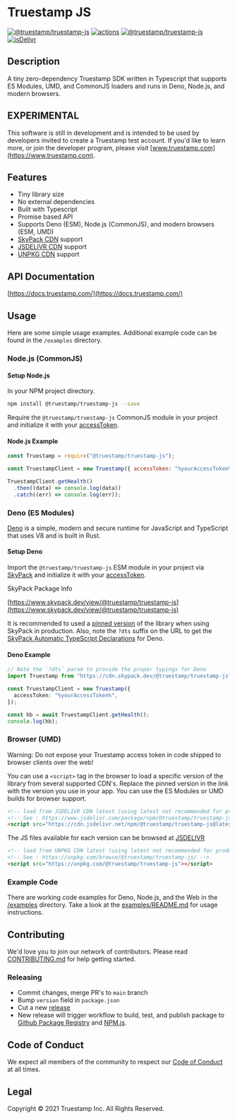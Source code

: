 # Truestamp JS

[![@truestamp/truestamp-js](https://snyk.io/advisor/npm-package/@truestamp/truestamp-js/badge.svg)](https://snyk.io/advisor/npm-package/@truestamp/truestamp-js)
[![actions](https://github.com/truestamp/truestamp-js/workflows/main/badge.svg?branch=main)](https://github.com/truestamp/truestamp-js/actions)
[![@truestamp/truestamp-js](https://img.shields.io/npm/v/@truestamp/truestamp-js)](https://www.npmjs.com/package/@truestamp/truestamp-js)
[![jsDelivr](https://data.jsdelivr.com/v1/package/npm/@truestamp/truestamp-js/badge)](https://www.jsdelivr.com/package/npm/@truestamp/truestamp-js)

## Description

A tiny zero-dependency Truestamp SDK written in Typescript that supports ES
Modules, UMD, and CommonJS loaders and runs in Deno, Node.js, and modern
browsers.

## EXPERIMENTAL

This software is still in development and is intended to be used by developers
invited to create a Truestamp test account. If you'd like to learn more, or join
the developer program, please visit
[www.truestamp.com](https://www.truestamp.com).

## Features

- Tiny library size
- No external dependencies
- Built with Typescript
- Promise based API
- Supports Deno (ESM), Node.js (CommonJS), and modern browsers (ESM, UMD)
- [SkyPack CDN](https://www.skypack.dev/view/@truestamp/truestamp-js) support
- [JSDELIVR CDN](https://www.jsdelivr.com/package/npm/@truestamp/truestamp-js)
  support
- [UNPKG CDN](https://unpkg.com/browse/@truestamp/truestamp-js/) support

## API Documentation

[https://docs.truestamp.com/](https://docs.truestamp.com/)

## Usage

Here are some simple usage examples. Additional example code can be found in the
`/examples` directory.

### Node.js (CommonJS)

#### Setup Node.js

In your NPM project directory.

```bash
npm install @truestamp/truestamp-js --save
```

Require the `@truestamp/truestamp-js` CommonJS module in your project and
initialize it with your [accessToken](https://app.truestamp.com).

#### Node.js Example

```js
const Truestamp = require("@truestamp/truestamp-js");

const TruestampClient = new Truestamp({ accessToken: "%yourAccessToken%" });

TruestampClient.getHealth()
  .then((data) => console.log(data))
  .catch((err) => console.log(err));
```

### Deno (ES Modules)

[Deno](https://deno.land/) is a simple, modern and secure runtime for JavaScript
and TypeScript that uses V8 and is built in Rust.

#### Setup Deno

Import the `@truestamp/truestamp-js` ESM module in your project via
[SkyPack](https://www.skypack.dev) and initialize it with your
[accessToken](https://app.truestamp.com).

SkyPack Package Info

[https://www.skypack.dev/view/@truestamp/truestamp-js](https://www.skypack.dev/view/@truestamp/truestamp-js)

It is recommended to used a
[pinned version](https://docs.skypack.dev/skypack-cdn/code/optimize-for-production)
of the library when using SkyPack in production. Also, note the `?dts` suffix on
the URL to get the
[SkyPack Automatic TypeScript
Declarations](https://docs.skypack.dev/skypack-cdn/code/deno) for Deno.

#### Deno Example

```typescript
// Note the `?dts` param to provide the proper typings for Deno
import Truestamp from "https://cdn.skypack.dev/@truestamp/truestamp-js?dts";

const TruestampClient = new Truestamp({
  accessToken: "%yourAccessToken%",
});

const hb = await TruestampClient.getHealth();
console.log(hb);
```

### Browser (UMD)

Warning: Do not expose your Truestamp access token in code shipped to browser
clients over the web!

You can use a `<script>` tag in the browser to load a specific version of the
library from several supported CDN's. Replace the pinned version in the link
with the version you use in your app. You can use the ES Modules or UMD builds
for browser support.

```html
<!-- load from JSDELIVR CDN latest (using latest not recommended for production use, pin a version) -->
<!-- See : https://www.jsdelivr.com/package/npm/@truestamp/truestamp-js -->
<script src="https://cdn.jsdelivr.net/npm/@truestamp/truestamp-js@latest/dist/truestamp.umd.min.js"></script>
```

The JS files available for each version can be browsed at
[JSDELIVR](https://www.jsdelivr.com/package/npm/@truestamp/truestamp-js)

```html
<!-- load from UNPKG CDN latest (using latest not recommended for production use, pin a version) -->
<!-- See : https://unpkg.com/browse/@truestamp/truestamp-js/ -->
<script src="https://unpkg.com/@truestamp/truestamp-js"></script>
```

### Example Code

There are working code examples for Deno, Node.js, and the Web in the
[/examples](/examples) directory. Take a look at the
[examples/README.md](examples/README.md) for usage instructions.

## Contributing

We'd love you to join our network of contributors. Please read
[CONTRIBUTING.md](CONTRIBUTING.md) for help getting started.

### Releasing

- Commit changes, merge PR's to `main` branch
- Bump `version` field in `package.json`
- Cut a new [release](https://github.com/truestamp/truestamp-js/releases)
- New release will trigger workflow to build, test, and publish package to
  [Github Package Registry](https://github.com/truestamp/truestamp-js/packages)
  and [NPM.js](https://www.npmjs.com/package/@truestamp/truestamp-js).

## Code of Conduct

We expect all members of the community to respect our
[Code of Conduct](CODE_OF_CONDUCT.md) at all times.

## Legal

Copyright © 2021 Truestamp Inc. All Rights Reserved.
